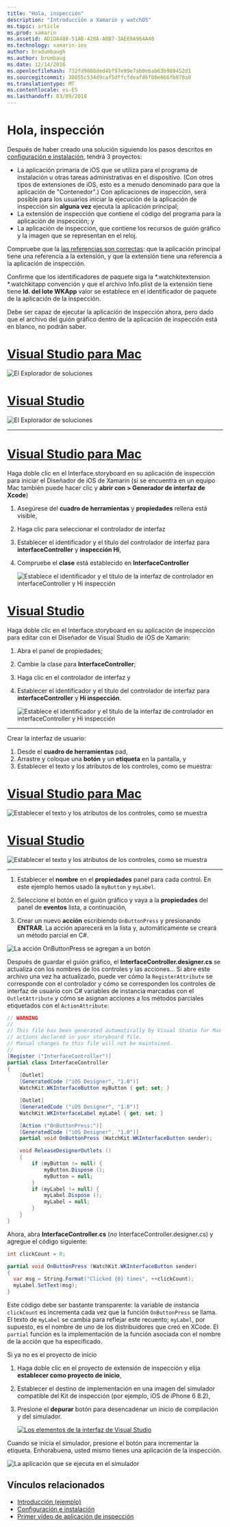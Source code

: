 ```yaml
---
title: "Hola, inspección"
description: "Introducción a Xamarin y watchOS"
ms.topic: article
ms.prod: xamarin
ms.assetid: AD1DA488-51AB-420A-A0B7-3AE69A964A40
ms.technology: xamarin-ios
author: bradumbaugh
ms.author: brumbaug
ms.date: 12/14/2016
ms.openlocfilehash: 732fd9808ded4bf97e99e7ab0e6ab63b989452d1
ms.sourcegitcommit: 30055c534d9caf5dffcfdeafd6f08e666fb870a8
ms.translationtype: MT
ms.contentlocale: es-ES
ms.lasthandoff: 03/09/2018
---
```

# <a name="hello-watch"></a>Hola, inspección

Después de haber creado una solución siguiendo los pasos descritos en [configuración e instalación](~/ios/watchos/get-started/installation.md), tendrá 3 proyectos:

- La aplicación primaria de iOS que se utiliza para el programa de instalación u otras tareas administrativas en el dispositivo. (Con otros tipos de extensiones de iOS, esto es a menudo denominado para que la aplicación de "Contenedor".) Con aplicaciones de inspección, será posible para los usuarios iniciar la ejecución de la aplicación de inspección sin **alguna vez** ejecuta la aplicación principal;
- La extensión de inspección que contiene el código del programa para la aplicación de inspección; y
- La aplicación de inspección, que contiene los recursos de guión gráfico y la imagen que se representan en el reloj.

Compruebe que la [las referencias son correctas](~/ios/watchos/get-started/project-references.md): que la aplicación principal tiene una referencia a la extensión, y que la extensión tiene una referencia a la aplicación de inspección.

Confirme que los identificadores de paquete siga la \*.watchkitextension \*.watchkitapp convención y que el archivo Info.plist de la extensión tiene tiene **Id. del lote WKApp** valor se establece en el identificador de paquete de la aplicación de la inspección.

Debe ser capaz de ejecutar la aplicación de inspección ahora, pero dado que el archivo del guión gráfico dentro de la aplicación de inspección está en blanco, no podrán saber.

# <a name="visual-studio-for-mactabvsmac"></a>[Visual Studio para Mac](#tab/vsmac)

![](hello-watch-images/projectstructure.png "El Explorador de soluciones")

# <a name="visual-studiotabvswin"></a>[Visual Studio](#tab/vswin)

![](hello-watch-images/vs-projectstructure.png "El Explorador de soluciones")

-----

# <a name="visual-studio-for-mactabvsmac"></a>[Visual Studio para Mac](#tab/vsmac)
    
Haga doble clic en el Interface.storyboard en su aplicación de inspección para iniciar el Diseñador de iOS de Xamarin (si se encuentra en un equipo Mac también puede hacer clic y **abrir con > Generador de interfaz de Xcode**)


1.  Asegúrese del **cuadro de herramientas** y **propiedades** rellena está visible,
1.  Haga clic para seleccionar el controlador de interfaz
1.  Establecer el identificador y el título del controlador de interfaz para **interfaceController** y **inspección Hi**,
1.  Compruebe el **clase** está establecido en **InterfaceController**

    ![](hello-watch-images/interfacecontrollerattributes.png "Establece el identificador y el título de la interfaz de controlador en interfaceController y Hi inspección")

# <a name="visual-studiotabvswin"></a>[Visual Studio](#tab/vswin)

Haga doble clic en el Interface.storyboard en su aplicación de inspección para editar con el Diseñador de Visual Studio de iOS de Xamarin:

1.  Abra el panel de propiedades;
1.  Cambie la clase para **InterfaceController**;
1.  Haga clic en el controlador de interfaz y
1.  Establecer el identificador y el título del controlador de interfaz para **interfaceController** y **Hi inspección**.

    ![](hello-watch-images/vs-interfacecontrollerattributes.png "Establece el identificador y el título de la interfaz de controlador en interfaceController y Hi inspección")

-----


Crear la interfaz de usuario:

1. Desde el **cuadro de herramientas** pad,
1. Arrastre y coloque una **botón** y un **etiqueta** en la pantalla, y
1. Establecer el texto y los atributos de los controles, como se muestra:

# <a name="visual-studio-for-mactabvsmac"></a>[Visual Studio para Mac](#tab/vsmac)

![](hello-watch-images/draganddrop.png "Establecer el texto y los atributos de los controles, como se muestra")

# <a name="visual-studiotabvswin"></a>[Visual Studio](#tab/vswin)

![](hello-watch-images/vs-draganddrop.png "Establecer el texto y los atributos de los controles, como se muestra")

-----

1. Establecer el **nombre** en el **propiedades** panel para cada control. En este ejemplo hemos usado la `myButton` y `myLabel`.

1. Seleccione el botón en el guión gráfico y vaya a la **propiedades** del panel de **eventos** lista, a continuación,

1. Crear un nuevo **acción** escribiendo `OnButtonPress` y presionando **ENTRAR**.
  La acción aparecerá en la lista y, automáticamente se creará un método parcial en C#.

![](hello-watch-images/buttonaction.png "La acción OnButtonPress se agregan a un botón")

Después de guardar el guión gráfico, el **InterfaceController.designer.cs** se actualiza con los nombres de los controles y las acciones... Si abre este archivo una vez ha actualizado, puede ver cómo la `RegisterAttribute` se corresponde con el controlador y cómo se corresponden los controles de interfaz de usuario con C# variables de instancia marcadas con el `OutletAttribute` y cómo se asignan acciones a los métodos parciales etiquetados con el `ActionAttribute`:

```csharp
// WARNING
//
// This file has been generated automatically by Visual Studio for Mac from the outlets and
// actions declared in your storyboard file.
// Manual changes to this file will not be maintained.
//
[Register ("InterfaceController")]
partial class InterfaceController
{
    [Outlet]
    [GeneratedCode ("iOS Designer", "1.0")]
    WatchKit.WKInterfaceButton myButton { get; set; }

    [Outlet]
    [GeneratedCode ("iOS Designer", "1.0")]
    WatchKit.WKInterfaceLabel myLabel { get; set; }

    [Action ("OnButtonPress:")]
    [GeneratedCode ("iOS Designer", "1.0")]
    partial void OnButtonPress (WatchKit.WKInterfaceButton sender);

    void ReleaseDesignerOutlets ()
    {
        if (myButton != null) {
            myButton.Dispose ();
            myButton = null;
        }
        if (myLabel != null) {
            myLabel.Dispose ();
            myLabel = null;
        }
    }
}
```

Ahora, abra **InterfaceController.cs** (*no* InterfaceController.designer.cs) y agregue el código siguiente:

```csharp
int clickCount = 0;

partial void OnButtonPress (WatchKit.WKInterfaceButton sender)
{
  var msg = String.Format("Clicked {0} times", ++clickCount);
  myLabel.SetText(msg);
}

```

Este código debe ser bastante transparente: la variable de instancia `clickCount` es incrementa cada vez que la función `OnButtonPress` se llama. El texto de `myLabel` se cambia para reflejar este recuento; `myLabel`, por supuesto, es el nombre de uno de los distribuidores que creó en XCode. El `partial` función es la implementación de la función asociada con el nombre de la acción que ha especificado.

Si ya no es el proyecto de inicio

1. Haga doble clic en el proyecto de extensión de inspección y elija **establecer como proyecto de inicio**,

1. Establecer el destino de implementación en una imagen del simulador compatible del Kit de inspección (por ejemplo, iOS de iPhone 6 8.2),

1. Presione el **depurar** botón para desencadenar un inicio de compilación y del simulador.

    [![](hello-watch-images/readytodebug-sml.png "Los elementos de la interfaz de Visual Studio")](hello-watch-images/readytodebug.png#lightbox)

Cuando se inicia el simulador, presione el botón para incrementar la etiqueta.
Enhorabuena, usted mismo tienes una aplicación de la inspección.

![](hello-watch-images/running.png "La aplicación que se ejecuta en el simulador")


## <a name="related-links"></a>Vínculos relacionados

- [Introducción (ejemplo)](https://developer.xamarin.com/samples/monotouch/WatchKit/GettingStarted/)
- [Configuración e instalación](~/ios/watchos/get-started/installation.md)
- [Primer vídeo de aplicación de inspección](http://blog.xamarin.com/your-first-watch-kit-app/)

